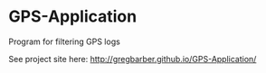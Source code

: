 # GPS-Application
Program for filtering GPS logs

See project site here: http://gregbarber.github.io/GPS-Application/

